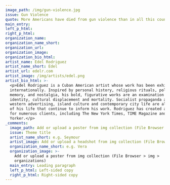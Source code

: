 ```yaml
---
image_path: /img/gun-violence.jpg
issue: Gun Violence
quote: More Americans have died from gun violence than in all this country’s wars.
main_entry:
left_p_html:
right_p_html:
organization_name:
organization_name_short:
organization_url:
organization_image:
organization_bio_html:
artist_name: Edel Rodriguez
artist_name_short: Edel
artist_url: edelr.com
artist_image: /img/artists/edel.png
artist_bio_html: >-
  <p>Edel Rodriguez is a Cuban American artist whose work has been exhibited
  internationally. Inspired by personal history, religious rituals, politics,
  memory, and nostalgia, his bold, figurative works are an examination of
  identity, cultural displacement and mortality. Socialist propaganda and
  western advertising, island culture and contemporary city life are all aspects
  of his life that continue to inform his work. Rodriguez has created artwork
  for numerous clients, including The New York Times, TIME Magazine and The New
  Yorker.</p>
_comments:
  image_path: Add or upload a poster from img collection (File Browser > img > partners)
  issue: Theme title
  artist_name_short: e.g. Seymour
  artist_image: Add or upload a headshot from img collection (File Browser > img > artists)
  organization_name_short: e.g. Vera
  organization_image: >-
    Add or upload a poster from img collection (File Browser > img >
    organizations)
  main_entry: Leading paragraph
  left_p_html: Left-sided copy
  right_p_html: Right-sided copy
---
```



